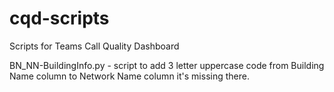 # cqd-scripts

Scripts for Teams Call Quality Dashboard

BN_NN-BuildingInfo.py - script to add 3 letter uppercase code from Building Name column to Network Name column it's missing there.
